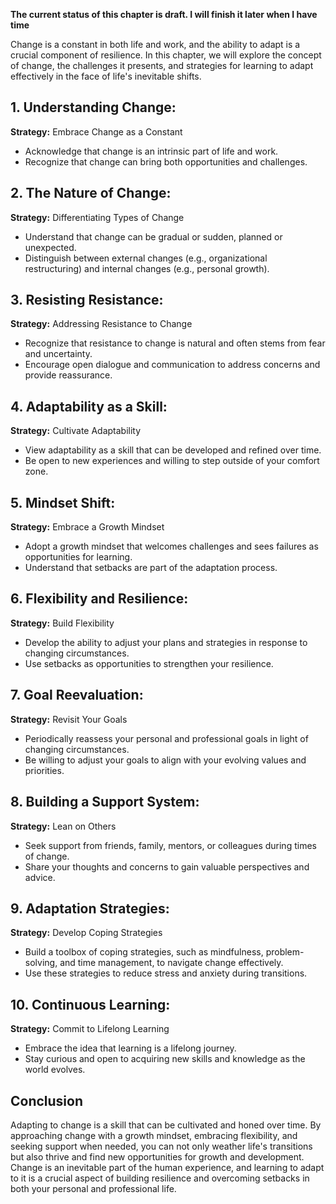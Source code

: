 **The current status of this chapter is draft. I will finish it later when I have time**

Change is a constant in both life and work, and the ability to adapt is a crucial component of resilience. In this chapter, we will explore the concept of change, the challenges it presents, and strategies for learning to adapt effectively in the face of life's inevitable shifts.

**1. Understanding Change:**
----------------------------

**Strategy:** Embrace Change as a Constant

* Acknowledge that change is an intrinsic part of life and work.
* Recognize that change can bring both opportunities and challenges.

**2. The Nature of Change:**
----------------------------

**Strategy:** Differentiating Types of Change

* Understand that change can be gradual or sudden, planned or unexpected.
* Distinguish between external changes (e.g., organizational restructuring) and internal changes (e.g., personal growth).

**3. Resisting Resistance:**
----------------------------

**Strategy:** Addressing Resistance to Change

* Recognize that resistance to change is natural and often stems from fear and uncertainty.
* Encourage open dialogue and communication to address concerns and provide reassurance.

**4. Adaptability as a Skill:**
-------------------------------

**Strategy:** Cultivate Adaptability

* View adaptability as a skill that can be developed and refined over time.
* Be open to new experiences and willing to step outside of your comfort zone.

**5. Mindset Shift:**
---------------------

**Strategy:** Embrace a Growth Mindset

* Adopt a growth mindset that welcomes challenges and sees failures as opportunities for learning.
* Understand that setbacks are part of the adaptation process.

**6. Flexibility and Resilience:**
----------------------------------

**Strategy:** Build Flexibility

* Develop the ability to adjust your plans and strategies in response to changing circumstances.
* Use setbacks as opportunities to strengthen your resilience.

**7. Goal Reevaluation:**
-------------------------

**Strategy:** Revisit Your Goals

* Periodically reassess your personal and professional goals in light of changing circumstances.
* Be willing to adjust your goals to align with your evolving values and priorities.

**8. Building a Support System:**
---------------------------------

**Strategy:** Lean on Others

* Seek support from friends, family, mentors, or colleagues during times of change.
* Share your thoughts and concerns to gain valuable perspectives and advice.

**9. Adaptation Strategies:**
-----------------------------

**Strategy:** Develop Coping Strategies

* Build a toolbox of coping strategies, such as mindfulness, problem-solving, and time management, to navigate change effectively.
* Use these strategies to reduce stress and anxiety during transitions.

**10. Continuous Learning:**
----------------------------

**Strategy:** Commit to Lifelong Learning

* Embrace the idea that learning is a lifelong journey.
* Stay curious and open to acquiring new skills and knowledge as the world evolves.

**Conclusion**
--------------

Adapting to change is a skill that can be cultivated and honed over time. By approaching change with a growth mindset, embracing flexibility, and seeking support when needed, you can not only weather life's transitions but also thrive and find new opportunities for growth and development. Change is an inevitable part of the human experience, and learning to adapt to it is a crucial aspect of building resilience and overcoming setbacks in both your personal and professional life.
